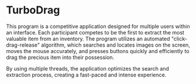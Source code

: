 # TurboDrag

This program is a competitive application designed for multiple users within an interface. Each participant competes to be the first to extract the most valuable item from an inventory. The program utilizes an automated "click-drag-release" algorithm, which searches and locates images on the screen, moves the mouse accurately, and presses buttons quickly and efficiently to drag the precious item into their possession.

By using multiple threads, the application optimizes the search and extraction process, creating a fast-paced and intense experience.
